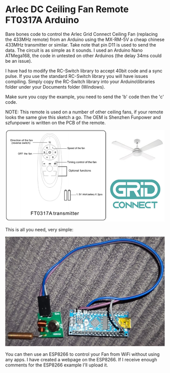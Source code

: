 # Arlec DC Ceiling Fan Remote FT0317A Arduino
Bare bones code to control the Arlec Grid Connect Ceiling Fan (replacing the 433MHz remote) from an Arduino using the MX-RM-5V a cheap chinese 433MHz transmitter or similar. Take note that pin D11 is used to send the data. The circuit is as simple as it sounds. I used an Arduino Nano ATMega168, the code in untested on other Arduinos (the delay 34ms could be an issue).

I have had to modify the RC-Switch library to accept 40bit code and a sync pulse. If you use the standard RC-Switch library you will have issues compiling. Simply copy the RC-Switch library into your Arduino\libraries folder under your Documents folder (Windows).

Make sure you copy the example, you need to send the 'b' code then the 'c' code.

NOTE: This remote is used on a number of other ceiling fans, if your remote looks the same give this sketch a go. The OEM is Shenzhen Funpower and szfunpower is written on the PCB of the remote. 

![FT0317A image](FT0317A.png?raw=true "FT0317A Image")

This is all you need, very simple:

![Circuit image](Circuit.jpg?raw=true "Circuit Image")

You can then use an ESP8266 to control your Fan from WiFi without using any apps. I have created a webpage on the ESP8266. If I receive enough comments for the ESP8266 example I'll upload it.
